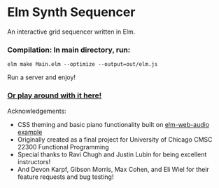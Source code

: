 # Elm Synth Sequencer

An interactive grid sequencer written in Elm. 

### Compilation: In main directory, run:
~~~
elm make Main.elm --optimize --output=out/elm.js
~~~

Run a server and enjoy!

### [Or play around with it here!](https://jonahdf.com)


Acknowledgements:
- CSS theming and basic piano functionality built on [elm-web-audio example](https://github.com/pd-andy/elm-web-audio/tree/2.3.0/example)
- Originally created as a final project for University of Chicago CMSC 22300 Functional Programming
- Special thanks to Ravi Chugh and Justin Lubin for being excellent instructors!
- And Devon Karpf, Gibson Morris, Max Cohen, and Eli Wiel for their feature requests and bug testing!
